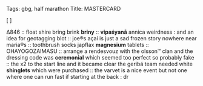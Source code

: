 Tags: gbg, half marathon
Title: MASTERCARD
  
[ []() ]

Δ846 :: float shire bring brink **briny** :: **vipaśyanā** annica weirdness : and an idea for geotagging blot :: joe®s açaí is just a sad frozen story nowhere near maria®s :: toothbrush socks japflax **magnesium** tablets :: OHAYOGOZAIMASU :: arrange a rendesvouz with the olsson™ clan and the dressing code was **ceremonial** which seemed too perfect so probably fake :: the x2 to the start line and it became clear the geribá team needed white **shinglets** which were purchased :: the varvet is a nice event but not one where one can run fast if starting at the back : dr